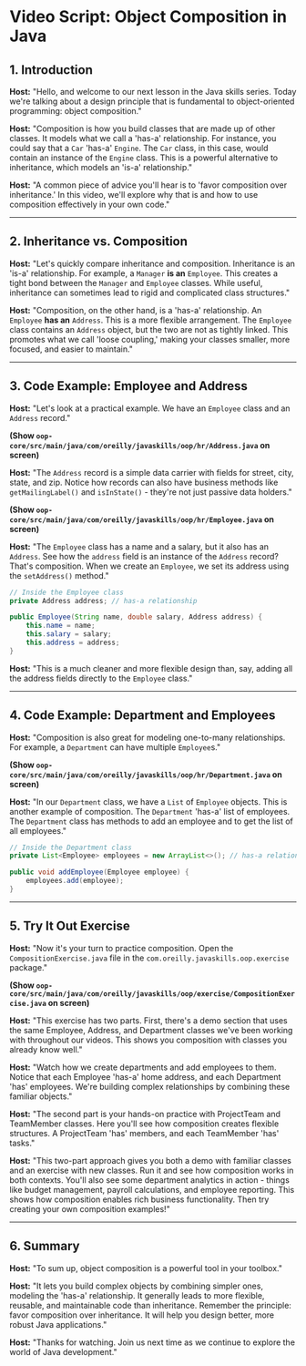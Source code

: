 
# Video Script: Object Composition in Java

## 1. Introduction

**Host:** "Hello, and welcome to our next lesson in the Java skills series. Today we're talking about a design principle that is fundamental to object-oriented programming: object composition."

**Host:** "Composition is how you build classes that are made up of other classes. It models what we call a 'has-a' relationship. For instance, you could say that a `Car` 'has-a' `Engine`. The `Car` class, in this case, would contain an instance of the `Engine` class. This is a powerful alternative to inheritance, which models an 'is-a' relationship."

**Host:** "A common piece of advice you'll hear is to 'favor composition over inheritance.' In this video, we'll explore why that is and how to use composition effectively in your own code."

---

## 2. Inheritance vs. Composition

**Host:** "Let's quickly compare inheritance and composition. Inheritance is an 'is-a' relationship. For example, a `Manager` **is an** `Employee`. This creates a tight bond between the `Manager` and `Employee` classes. While useful, inheritance can sometimes lead to rigid and complicated class structures."

**Host:** "Composition, on the other hand, is a 'has-a' relationship. An `Employee` **has an** `Address`. This is a more flexible arrangement. The `Employee` class contains an `Address` object, but the two are not as tightly linked. This promotes what we call 'loose coupling,' making your classes smaller, more focused, and easier to maintain."

---

## 3. Code Example: Employee and Address

**Host:** "Let's look at a practical example. We have an `Employee` class and an `Address` record."

**(Show `oop-core/src/main/java/com/oreilly/javaskills/oop/hr/Address.java` on screen)**

**Host:** "The `Address` record is a simple data carrier with fields for street, city, state, and zip. Notice how records can also have business methods like `getMailingLabel()` and `isInState()` - they're not just passive data holders."

**(Show `oop-core/src/main/java/com/oreilly/javaskills/oop/hr/Employee.java` on screen)**

**Host:** "The `Employee` class has a name and a salary, but it also has an `Address`. See how the `address` field is an instance of the `Address` record? That's composition. When we create an `Employee`, we set its address using the `setAddress()` method."

```java
// Inside the Employee class
private Address address; // has-a relationship

public Employee(String name, double salary, Address address) {
    this.name = name;
    this.salary = salary;
    this.address = address;
}
```

**Host:** "This is a much cleaner and more flexible design than, say, adding all the address fields directly to the `Employee` class."

---

## 4. Code Example: Department and Employees

**Host:** "Composition is also great for modeling one-to-many relationships. For example, a `Department` can have multiple `Employee`s."

**(Show `oop-core/src/main/java/com/oreilly/javaskills/oop/hr/Department.java` on screen)**

**Host:** "In our `Department` class, we have a `List` of `Employee` objects. This is another example of composition. The `Department` 'has-a' list of employees. The `Department` class has methods to add an employee and to get the list of all employees."

```java
// Inside the Department class
private List<Employee> employees = new ArrayList<>(); // has-a relationship

public void addEmployee(Employee employee) {
    employees.add(employee);
}
```

---

## 5. Try It Out Exercise

**Host:** "Now it's your turn to practice composition. Open the `CompositionExercise.java` file in the `com.oreilly.javaskills.oop.exercise` package."

**(Show `oop-core/src/main/java/com/oreilly/javaskills/oop/exercise/CompositionExercise.java` on screen)**

**Host:** "This exercise has two parts. First, there's a demo section that uses the same Employee, Address, and Department classes we've been working with throughout our videos. This shows you composition with classes you already know well."

**Host:** "Watch how we create departments and add employees to them. Notice that each Employee 'has-a' home address, and each Department 'has' employees. We're building complex relationships by combining these familiar objects."

**Host:** "The second part is your hands-on practice with ProjectTeam and TeamMember classes. Here you'll see how composition creates flexible structures. A ProjectTeam 'has' members, and each TeamMember 'has' tasks."

**Host:** "This two-part approach gives you both a demo with familiar classes and an exercise with new classes. Run it and see how composition works in both contexts. You'll also see some department analytics in action - things like budget management, payroll calculations, and employee reporting. This shows how composition enables rich business functionality. Then try creating your own composition examples!"

---

## 6. Summary

**Host:** "To sum up, object composition is a powerful tool in your toolbox."

**Host:** "It lets you build complex objects by combining simpler ones, modeling the 'has-a' relationship. It generally leads to more flexible, reusable, and maintainable code than inheritance. Remember the principle: favor composition over inheritance. It will help you design better, more robust Java applications."

**Host:** "Thanks for watching. Join us next time as we continue to explore the world of Java development."
